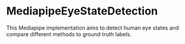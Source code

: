 # MediapipeEyeStateDetection
This Mediapipe implementation aims to detect human eye states and compare different methods to ground truth labels. 
